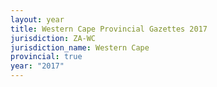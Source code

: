 ```yaml
---
layout: year
title: Western Cape Provincial Gazettes 2017
jurisdiction: ZA-WC
jurisdiction_name: Western Cape
provincial: true
year: "2017"
---
```

